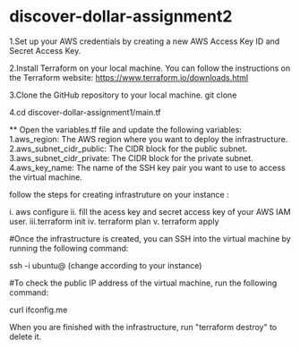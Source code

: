 # discover-dollar-assignment2


1.Set up your AWS credentials by creating a new AWS Access Key ID and Secret Access Key.

2.Install Terraform on your local machine. You can follow the instructions on the Terraform website: https://www.terraform.io/downloads.html

3.Clone the GitHub repository to your local machine. git clone

4.cd discover-dollar-assignment1/main.tf

** Open the variables.tf file and update the following variables:
1.aws_region: The AWS region where you want to deploy the infrastructure.
2.aws_subnet_cidr_public: The CIDR block for the public subnet.
3.aws_subnet_cidr_private: The CIDR block for the private subnet.
4.aws_key_name: The name of the SSH key pair you want to use to access the virtual machine.

follow the steps for creating infrastruture on your instance :

i. aws configure 
ii. fill the acess key and secret access key of your AWS IAM user. 
iii.terraform init 
iv. terraform plan 
v. terraform apply

#Once the infrastructure is created, you can SSH into the virtual machine by running the following command:

ssh -i ubuntu@ (change according to your instance)

#To check the public IP address of the virtual machine, run the following command:

curl ifconfig.me

When you are finished with the infrastructure, run "terraform destroy" to delete it.
